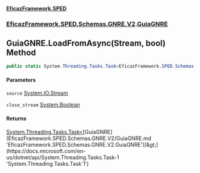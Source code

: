 #### [EficazFramework.SPED](EficazFrameworkSPED.md 'EficazFramework SPED')
### [EficazFramework.SPED.Schemas.GNRE.V2](EficazFramework.SPED.Schemas.GNRE.V2.md 'EficazFramework.SPED.Schemas.GNRE.V2').[GuiaGNRE](EficazFramework.SPED.Schemas.GNRE.V2/GuiaGNRE.md 'EficazFramework.SPED.Schemas.GNRE.V2.GuiaGNRE')

## GuiaGNRE.LoadFromAsync(Stream, bool) Method

```csharp
public static System.Threading.Tasks.Task<EficazFramework.SPED.Schemas.GNRE.V2.GuiaGNRE> LoadFromAsync(System.IO.Stream source, bool close_stream=true);
```
#### Parameters

<a name='EficazFramework.SPED.Schemas.GNRE.V2.GuiaGNRE.LoadFromAsync(System.IO.Stream,bool).source'></a>

`source` [System.IO.Stream](https://docs.microsoft.com/en-us/dotnet/api/System.IO.Stream 'System.IO.Stream')

<a name='EficazFramework.SPED.Schemas.GNRE.V2.GuiaGNRE.LoadFromAsync(System.IO.Stream,bool).close_stream'></a>

`close_stream` [System.Boolean](https://docs.microsoft.com/en-us/dotnet/api/System.Boolean 'System.Boolean')

#### Returns
[System.Threading.Tasks.Task&lt;](https://docs.microsoft.com/en-us/dotnet/api/System.Threading.Tasks.Task-1 'System.Threading.Tasks.Task`1')[GuiaGNRE](EficazFramework.SPED.Schemas.GNRE.V2/GuiaGNRE.md 'EficazFramework.SPED.Schemas.GNRE.V2.GuiaGNRE')[&gt;](https://docs.microsoft.com/en-us/dotnet/api/System.Threading.Tasks.Task-1 'System.Threading.Tasks.Task`1')